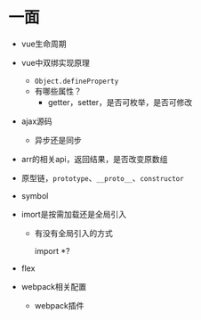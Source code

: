 # 一面

- vue生命周期

- vue中双绑实现原理

  - `Object.defineProperty`
  - 有哪些属性？
    - getter，setter，是否可枚举，是否可修改

- ajax源码

  - 异步还是同步

- arr的相关api，返回结果，是否改变原数组

- 原型链，`prototype`、`__proto__`、`constructor`

- symbol

- imort是按需加载还是全局引入

  - 有没有全局引入的方式

    import  *?

- flex

- webpack相关配置

  - webpack插件

